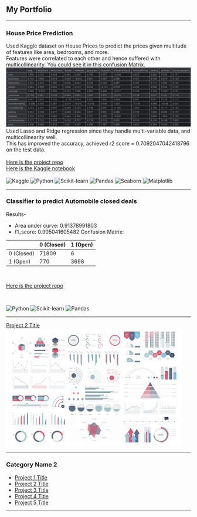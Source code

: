 ## My Portfolio

---

### House Price Prediction

Used Kaggle dataset on House Prices to predict the prices given multitude of features  like area, bedrooms, and more.<br>
Features were correlated to each other and hence suffered with multicollinearity. You could see it in this confusion Matrix.
<img src="images/house_price_corr_matrix.png?raw=true"/>
<br>
Used Lasso and Ridge regression since they handle multi-variable data, and multicollinearity well. <br>
This has improved the accuracy, achieved r2 score = 0.7092047042418796 on the test data. <br><br>
[Here is the project repo](https://github.com/kartikpradyumna92/Kaggle_House_Price_Predictions) <br>
[Here is the Kaggle notebook](https://www.kaggle.com/code/kartikpradyumna92/housing-price-prediction/notebook) <br>
<br>
![Kaggle](https://img.shields.io/badge/Kaggle-20BEFF?style=flat&logo=kaggle&logoColor=white)
![Python](https://img.shields.io/badge/Python-3776AB?style=for-the-badge&logo=python&logoColor=white)
![Scikit-learn](https://img.shields.io/badge/scikit--learn-F7931E?style=flat&logo=scikit-learn&logoColor=white)
![Pandas](https://img.shields.io/badge/Pandas-150458?style=flat&logo=pandas&logoColor=white)
![Seaborn](https://img.shields.io/badge/Seaborn-30A9DE?style=flat&logo=seaborn&logoColor=white)
![Matplotlib](https://img.shields.io/badge/Matplotlib-003B57?style=flat&logo=matplotlib&logoColor=white)


---
### Classifier to predict Automobile closed deals

Results- <br>
- Area under curve: 0.91378991803
- f1_score: 0.905041605482
Confusion Matrix: <br>

|                | 0 (Closed) | 1 (Open) |
|----------------|---------------------|---------------------|
| 0 (Closed) |          71809         |          6         |
| 1 (Open) |          770         |          3698         |

<br>

[Here is the project repo](https://github.com/kartikpradyumna92/Data-Science--Analysis-of-automobiles-deals-captured)

<br>

![Python](https://img.shields.io/badge/Python-3776AB?style=for-the-badge&logo=python&logoColor=white)
![Scikit-learn](https://img.shields.io/badge/scikit--learn-F7931E?style=flat&logo=scikit-learn&logoColor=white)
![Pandas](https://img.shields.io/badge/Pandas-150458?style=flat&logo=pandas&logoColor=white)



---

[Project 2 Title](/pdf/sample_presentation.pdf)
<img src="images/dummy_thumbnail.jpg?raw=true"/>

---

### Category Name 2

- [Project 1 Title](http://example.com/)
- [Project 2 Title](http://example.com/)
- [Project 3 Title](http://example.com/)
- [Project 4 Title](http://example.com/)
- [Project 5 Title](http://example.com/)

---




